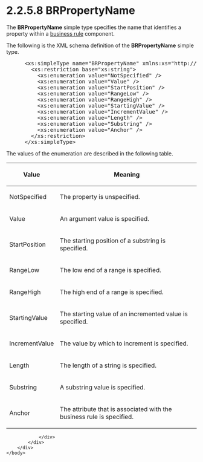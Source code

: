 <html dir="LTR" xmlns:mshelp="http://msdn.microsoft.com/mshelp" xmlns:ddue="http://ddue.schemas.microsoft.com/authoring/2003/5" xmlns:xlink="http://www.w3.org/1999/xlink" xmlns:tool="http://www.microsoft.com/tooltip">
    <head>
        <meta http-equiv="Content-Type" content="text/html; CHARSET=utf-8"></meta>
        <meta name="save" content="history"></meta>
        <title>2.2.5.8 BRPropertyName</title>
        <xml>
            <mshelp:toctitle title="2.2.5.8 BRPropertyName"></mshelp:toctitle>
            <mshelp:rltitle title="[MS-SSMDSWS-15]: BRPropertyName"></mshelp:rltitle>
            <mshelp:keyword index="A" term="610607fa-e4d2-4de2-9cc2-2c13337bcecc"></mshelp:keyword>
            <mshelp:attr name="DCSext.ContentType" value="open specification"></mshelp:attr>
            <mshelp:attr name="AssetID" value="610607fa-e4d2-4de2-9cc2-2c13337bcecc"></mshelp:attr>
            <mshelp:attr name="TopicType" value="kbRef"></mshelp:attr>
            <mshelp:attr name="DCSext.Title" value="[MS-SSMDSWS-15]: BRPropertyName" />
        </xml>
    </head>
    <body>
        <div id="header">
            <h1 class="heading">2.2.5.8 BRPropertyName</h1>
        </div>
        <div id="mainSection">
            <div id="mainBody">
                <div id="allHistory" class="saveHistory"></div>
                <div id="sectionSection0" class="section" name="collapseableSection">
                    

<p>The <b>BRPropertyName</b> simple type specifies the name
that identifies a property within a <a href="ad350219-f30b-4bac-99e5-6477986f9a7a.htm#gt_b677f217-1682-44fc-9507-ca91e09123ef">business rule</a> component.</p>

<p>The following is the XML schema definition of the <b>BRPropertyName</b>
simple type.</p>

<dl>
<dd>
<div><pre> &lt;xs:simpleType name=&quot;BRPropertyName&quot; xmlns:xs=&quot;http://www.w3.org/2001/XMLSchema&quot;&gt;
   &lt;xs:restriction base=&quot;xs:string&quot;&gt;
     &lt;xs:enumeration value=&quot;NotSpecified&quot; /&gt;
     &lt;xs:enumeration value=&quot;Value&quot; /&gt;
     &lt;xs:enumeration value=&quot;StartPosition&quot; /&gt;
     &lt;xs:enumeration value=&quot;RangeLow&quot; /&gt;
     &lt;xs:enumeration value=&quot;RangeHigh&quot; /&gt;
     &lt;xs:enumeration value=&quot;StartingValue&quot; /&gt;
     &lt;xs:enumeration value=&quot;IncrementValue&quot; /&gt;
     &lt;xs:enumeration value=&quot;Length&quot; /&gt;
     &lt;xs:enumeration value=&quot;Substring&quot; /&gt;
     &lt;xs:enumeration value=&quot;Anchor&quot; /&gt;
   &lt;/xs:restriction&gt;
 &lt;/xs:simpleType&gt;
</pre></div>
</dd></dl>

<p>The values of the enumeration are described in the following
table.</p>

<table>
 <thead>
  <tr>
   <th>
   <p>Value</p>
   </th>
   <th>
   <p>Meaning</p>
   </th>
  </tr>
 </thead>
 <tr>
  <td>
  <p>NotSpecified</p>
  </td>
  <td>
  <p>The property is unspecified.</p>
  </td>
 </tr>
 <tr>
  <td>
  <p>Value</p>
  </td>
  <td>
  <p>An argument value is specified.</p>
  </td>
 </tr>
 <tr>
  <td>
  <p>StartPosition</p>
  </td>
  <td>
  <p>The starting position of a substring is specified.</p>
  </td>
 </tr>
 <tr>
  <td>
  <p>RangeLow</p>
  </td>
  <td>
  <p>The low end of a range is specified.</p>
  </td>
 </tr>
 <tr>
  <td>
  <p>RangeHigh</p>
  </td>
  <td>
  <p>The high end of a range is specified.</p>
  </td>
 </tr>
 <tr>
  <td>
  <p>StartingValue</p>
  </td>
  <td>
  <p>The starting value of an incremented value is
  specified.</p>
  </td>
 </tr>
 <tr>
  <td>
  <p>IncrementValue</p>
  </td>
  <td>
  <p>The value by which to increment is specified.</p>
  </td>
 </tr>
 <tr>
  <td>
  <p>Length</p>
  </td>
  <td>
  <p>The length of a string is specified.</p>
  </td>
 </tr>
 <tr>
  <td>
  <p>Substring</p>
  </td>
  <td>
  <p>A substring value is specified.</p>
  </td>
 </tr>
 <tr>
  <td>
  <p>Anchor</p>
  </td>
  <td>
  <p>The attribute that is associated with the business
  rule is specified.</p>
  </td>
 </tr>
</table>

<p> </p>


                </div>
            </div>
        </div>
    </body>
</html>